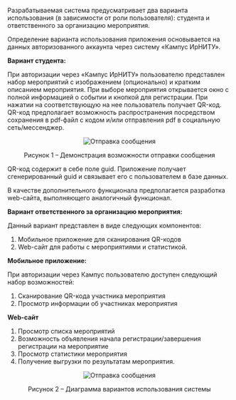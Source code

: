 ﻿Разрабатываемая система предусматривает два варианта использования (в зависимости от роли пользователя): студента и ответственного за организацию мероприятия.

Определение варианта использования приложения основывается на данных авторизованного аккаунта через систему «Кампус ИрНИТУ».

**Вариант студента:**

При авторизации через «Кампус ИрНИТУ» пользователю представлен набор мероприятий с изображением (опционально) и кратким описанием мероприятия. При выборе мероприятия открывается окно с полной информацией о событии и кнопкой для регистрации. При нажатии на соответствующую на нее пользователь получает QR-код. QR-код предполагает возможность распространения посредством сохранения в pdf-файл с кодом и/или отправления pdf в социальную сеть/мессенджер.

<p align="center">
  <img src="https://raw.githubusercontent.com/RUGameLink/projectQ/main/md/Регистрация%20на%20мероприятия/Aspose.Words.caf2d751-f149-480b-bb12-6babd4ba6793.001.png?token=GHSAT0AAAAAAB24JJJVJHPJWC4ZXXG53TBUY4VSDAQ" alt="Отправка сообщения"/>
</p>

<p style="text-align:center">Рисунок 1 – Демонстрация возможности отправки сообщения</p>



QR-код содержит в себе поле guid. Приложение получает сгенерированный guid и связывает его с пользователем в базе данных.

В качестве дополнительного функционала предполагается разработка web-сайта, выполняющего аналогичный функционал.  

**Вариант ответственного за организацию мероприятия:**

Данный вариант представлен в виде следующих компонентов:

1. Мобильное приложение для сканирования QR-кодов
2. Web-сайт для работы с мероприятиями и статистикой.

**Мобильное приложение:**

При авторизации через Кампус пользователю доступен следующий набор возможностей:

1. Сканирование QR-кода участника мероприятия
1. Просмотр информации об участниках мероприятия

**Web-сайт**

1. Просмотр списка мероприятий
1. Возможность объявления начала регистрации/завершения   регистрации на мероприятие
1. Просмотр статистики мероприятия
1. Получение выгрузки по результатам мероприятия.

<p align="center">
  <img src="https://raw.githubusercontent.com/RUGameLink/projectQ/main/md/Регистрация%20на%20мероприятия/Aspose.Words.caf2d751-f149-480b-bb12-6babd4ba6793.002.png?token=GHSAT0AAAAAAB24JJJV6ZJ6V4P5IQ4OHVSCY4VSDTQ" alt="Отправка сообщения"/>
</p>
<p style="text-align:center">Рисунок 2 – Диаграмма вариантов использования системы</p>